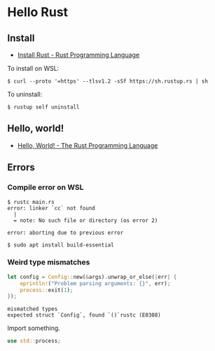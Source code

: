 # Hello Rust

## Install

- [Install Rust - Rust Programming Language](https://www.rust-lang.org/tools/install)

To install on WSL:

```console
$ curl --proto '=https' --tlsv1.2 -sSf https://sh.rustup.rs | sh
```

To uninstall:

```consllle
$ rustup self uninstall
```

## Hello, world!

- [Hello, World! - The Rust Programming Language](https://doc.rust-lang.org/book/ch01-02-hello-world.html)

## Errors

### Compile error on WSL

```console
$ rustc main.rs 
error: linker `cc` not found
  |
  = note: No such file or directory (os error 2)

error: aborting due to previous error
```

```console
$ sudo apt install build-essential
```

### Weird type mismatches

```rust
let config = Config::new(&args).unwrap_or_else(|err| {
    eprintln!("Problem parsing arguments: {}", err);
    process::exit(1);
});
```

```
mismatched types
expected struct `Config`, found `()`rustc (E0308)
```

Import something.

```rust
use std::process;
```
